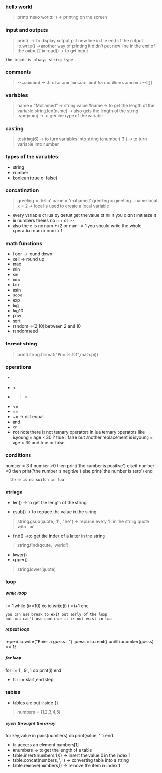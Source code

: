 
### hello world

> print("hello world!")  -> printing on the screen

### input and outputs
>print()                        -> to display output put new line in the end of the output
> io.write()                   ->another way of printing it didn't put new line in the end of the output2
> io.read()                   -> to get input 

	the input is always string type 

### comments

>--comment  -> this for one lne comment
>for multiline comment --[[]] 

### variables

>name = "Mohamed"     -> string value
>#name           -> to get the length  of the variable 
>string.len(name)  -> also gets the length of the string
>type(num)     -> to get the type of the variable

### casting
>tostring(6)   -> to turn variables into string
>tonumber('3') -> to turn variable into number

### types of the variables:
- string
- number
- boolean (true or false)
### concatination 
>greeting = 'hello'
>name = 'mohamed'
>greeting = greeting .. name
>local x = 2  -> local is used to create a local variable


* every variable of lua by defult get the value of nil if you didn't initialize it 
* in numbers theres no i++ or i-- 
* also there is no  num +=2 or num -= 1 you should write the whole operation num = num + 1
### math functions
- floor    -> round down 
- ceil      -> round up
- max
- min
- sin
- cos
- tan
- asin
- acos
- exp
- log
- log10
- pow
- sqrt
- random    ->(2,10) between 2 and 10 
- randomseed

### format string
>print(stirng.format("Pi = %.10f",math.pi))

### operations
- >
- <
- >=
- <=
- ==
- ~=  -> not equal
- and 
- or 
- not
	note there is not ternary operators in lua
		ternary operators like 
		isyoung = age < 30 ? true : false
	but another replacement is
	isyoung = age < 30 and true or false

### conditions
number = 3
if number >0 then
  print('the number is positive')
elseif number <0 then
  print('the number is negitive')
else
  print('the number is zero')
end

	  there is no switch in lua 

### strings
- len() -> to get the length of the string

- gsub() -> to replace the value in the string 
> string.gsub(quote, 'I' , "he") -> replace every 'I' in the string quote with 'he'

- find() ->to get the index of a latter in the string
>string.find(qoute, 'world')

- lower()
- upper()
>string.lower(quote)

### loop

##### while loop
i = 1
while (i<=10) do
  io.write(i)
  i = i+1
end

	you can use break to exit out early of the loop 
	but you can't use continue it is not exist in lua

##### repeat loop
repeat
  io.write("Enter a guess : ")
  guess = io.read()
untill tonumber(guess) == 15

##### for loop
for i = 1 , 9 , 1 do 
  print(i)
end

- for i = start,end,step

### tables

- tables are put inside {}
> numbers = {1,2,3,4,5}

##### cycle throught the array
for key,value in pairs(numbers) do
  print(value, ' ')
end

- to access an element numbers[1] 
- #numbers -> to get the length of a table
- table.insert(numbers,1,0) -> insert the value 0 in the index 1 
- table.concat(numbers, ', ') -> converting table into a string
- table.remove(numbers,1) -> remove the item in index 1


